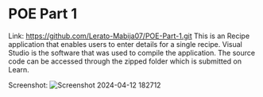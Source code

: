 # POE Part 1
Link: https://github.com/Lerato-Mabija07/POE-Part-1.git 
This is an Recipe application that enables users to enter details for a single recipe. Visual Studio is the software that  was used to compile the application. The source code can be accessed through the zipped folder which is submitted on Learn.

Screenshot: 
![Screenshot 2024-04-12 182712](https://github.com/Lerato-Mabija07/POE-Part-1/assets/130465883/57b0d04b-81cd-48df-a22e-91ad785fb802)


